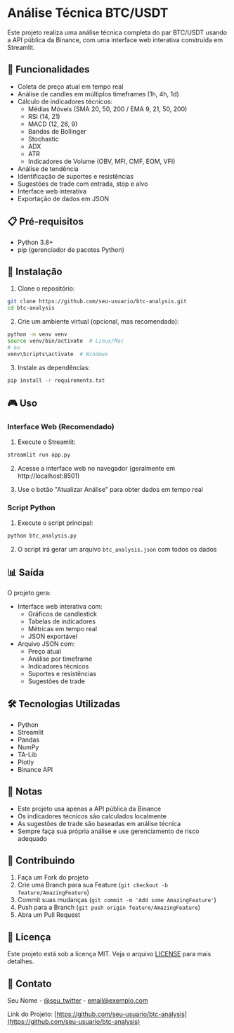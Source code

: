 # Análise Técnica BTC/USDT

Este projeto realiza uma análise técnica completa do par BTC/USDT usando a API pública da Binance, com uma interface web interativa construída em Streamlit.

## 🚀 Funcionalidades

- Coleta de preço atual em tempo real
- Análise de candles em múltiplos timeframes (1h, 4h, 1d)
- Cálculo de indicadores técnicos:
  - Médias Móveis (SMA 20, 50, 200 / EMA 9, 21, 50, 200)
  - RSI (14, 21)
  - MACD (12, 26, 9)
  - Bandas de Bollinger
  - Stochastic
  - ADX
  - ATR
  - Indicadores de Volume (OBV, MFI, CMF, EOM, VFI)
- Análise de tendência
- Identificação de suportes e resistências
- Sugestões de trade com entrada, stop e alvo
- Interface web interativa
- Exportação de dados em JSON

## 📋 Pré-requisitos

- Python 3.8+
- pip (gerenciador de pacotes Python)

## 🔧 Instalação

1. Clone o repositório:
```bash
git clone https://github.com/seu-usuario/btc-analysis.git
cd btc-analysis
```

2. Crie um ambiente virtual (opcional, mas recomendado):
```bash
python -m venv venv
source venv/bin/activate  # Linux/Mac
# ou
venv\Scripts\activate  # Windows
```

3. Instale as dependências:
```bash
pip install -r requirements.txt
```

## 🎮 Uso

### Interface Web (Recomendado)

1. Execute o Streamlit:
```bash
streamlit run app.py
```

2. Acesse a interface web no navegador (geralmente em http://localhost:8501)

3. Use o botão "Atualizar Análise" para obter dados em tempo real

### Script Python

1. Execute o script principal:
```bash
python btc_analysis.py
```

2. O script irá gerar um arquivo `btc_analysis.json` com todos os dados

## 📊 Saída

O projeto gera:

- Interface web interativa com:
  - Gráficos de candlestick
  - Tabelas de indicadores
  - Métricas em tempo real
  - JSON exportável
- Arquivo JSON com:
  - Preço atual
  - Análise por timeframe
  - Indicadores técnicos
  - Suportes e resistências
  - Sugestões de trade

## 🛠️ Tecnologias Utilizadas

- Python
- Streamlit
- Pandas
- NumPy
- TA-Lib
- Plotly
- Binance API

## 📝 Notas

- Este projeto usa apenas a API pública da Binance
- Os indicadores técnicos são calculados localmente
- As sugestões de trade são baseadas em análise técnica
- Sempre faça sua própria análise e use gerenciamento de risco adequado

## 🤝 Contribuindo

1. Faça um Fork do projeto
2. Crie uma Branch para sua Feature (`git checkout -b feature/AmazingFeature`)
3. Commit suas mudanças (`git commit -m 'Add some AmazingFeature'`)
4. Push para a Branch (`git push origin feature/AmazingFeature`)
5. Abra um Pull Request

## 📄 Licença

Este projeto está sob a licença MIT. Veja o arquivo [LICENSE](LICENSE) para mais detalhes.

## 📧 Contato

Seu Nome - [@seu_twitter](https://twitter.com/seu_twitter) - email@exemplo.com

Link do Projeto: [https://github.com/seu-usuario/btc-analysis](https://github.com/seu-usuario/btc-analysis) 